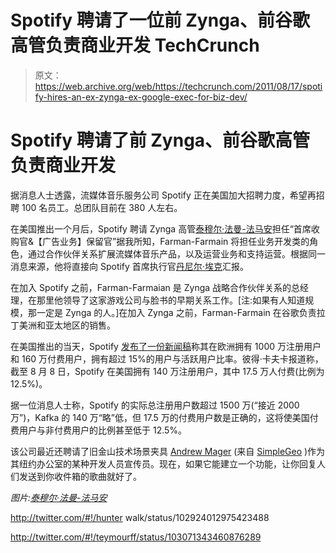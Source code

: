# Spotify 聘请了一位前 Zynga、前谷歌高管负责商业开发 TechCrunch

> 原文：<https://web.archive.org/web/https://techcrunch.com/2011/08/17/spotify-hires-an-ex-zynga-ex-google-exec-for-biz-dev/>

# Spotify 聘请了前 Zynga、前谷歌高管负责商业开发

据消息人士透露，流媒体音乐服务公司 Spotify 正在美国加大招聘力度，希望再招聘 100 名员工。总团队目前在 380 人左右。

在美国推出一个月后，Spotify 聘请 Zynga 高管[泰穆尔·法曼-法马安](https://web.archive.org/web/20230205000445/http://www.linkedin.com/in/teymour)担任“首席收购官&【广告业务】保留官”据我所知，Farman-Farmain 将担任业务开发类的角色，通过合作伙伴关系扩展流媒体音乐产品，以及运营业务和支持运营。根据同一消息来源，他将直接向 Spotify 首席执行官[丹尼尔·埃克](https://web.archive.org/web/20230205000445/http://www.crunchbase.com/person/daniel-ek)汇报。

在加入 Spotify 之前，Farman-Farmaian 是 Zynga 战略合作伙伴关系的总经理，在那里他领导了这家游戏公司与脸书的早期关系工作。[注:如果有人知道规模，那一定是 Zynga 的人。]在加入 Zynga 之前，Farman-Farmain 在谷歌负责拉丁美洲和亚太地区的销售。

在美国推出的当天，Spotify [发布了一份新闻稿](https://web.archive.org/web/20230205000445/http://www.spotify.com/us/about-us/press/hello-america-spotify-here/)称其在欧洲拥有 1000 万注册用户和 160 万付费用户，拥有超过 15%的用户与活跃用户比率。彼得·卡夫卡报道称，截至 8 月 8 日，Spotify 在美国拥有 140 万注册用户，其中 17.5 万人付费(比例为 12.5%)。

据一位消息人士称，Spotify 的实际总注册用户数超过 1500 万(“接近 2000 万”)，Kafka 的 140 万“略”低，但 17.5 万的付费用户数是正确的，这将使美国付费用户与非付费用户的比例甚至低于 12.5%。

该公司最近还聘请了旧金山技术场景夹具 [Andrew Mager](https://web.archive.org/web/20230205000445/http://www.crunchbase.com/person/andrew-mager) (来自 [SimpleGeo](https://web.archive.org/web/20230205000445/http://www.simplegeo.com/) )作为其纽约办公室的某种开发人员宣传员。现在，如果它能建立一个功能，让你回复人们发送到你收件箱的歌曲就好了。

*图片:[泰穆尔·法曼-法马安](https://web.archive.org/web/20230205000445/https://www.facebook.com/teymourf)*

http://twitter.com/#!/hunter walk/status/102924012975423488

http://twitter.com/#!/teymourff/status/103071343460876289
